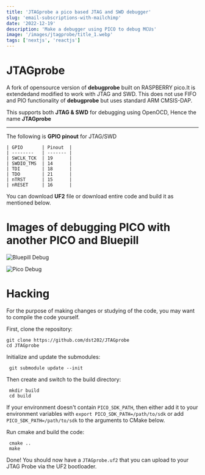 ```yaml
---
title: 'JTAGprobe a pico based JTAG and SWD debugger'
slug: 'email-subscriptions-with-mailchimp'
date: '2022-12-19'
description: 'Make a debugger using PICO to debug MCUs'
image: '/images/jtagprobe/title_1.webp'
tags: ['nextjs', 'reactjs']
---
```


# JTAGprobe
A fork of opensource version of **debugprobe** built on RASPBERRY pico.It is extendedand  modified to work with JTAG and SWD. This does not use  FIFO and PIO functionality of **debugprobe** but uses  standard ARM CMSIS-DAP.

This supports both **JTAG & SWD** for debugging using OpenOCD, Hence the name **JTAGprobe**

___
The following is **GPIO pinout** for JTAG/SWD 


    | GPIO       | Pinout  |
    | --------   | ------- |
    | SWCLK_TCK  | 19      |
    | SWDIO_TMS  | 14      |
    | TDI        | 18      |
    | TDO        | 21      |
    | nTRST      | 15      |
    | nRESET     | 16      |

You can download **UF2** file or download entire code and build it as mentioned below.

# Images of debugging PICO with another PICO and Bluepill

![Bluepill Debug](/images/jtagprobe/bluepilldebug.webp)

![Pico Debug](/images/jtagprobe/picodebug_1.webp)



# Hacking

For the purpose of making changes or studying of the code, you may want to compile the code yourself.

First, clone the repository:
```
git clone https://github.com/dst202/JTAGprobe
cd JTAGprobe
```
Initialize and update the submodules:
```
 git submodule update --init
```
Then create and switch to the build directory:
```
 mkdir build
 cd build
```
If your environment doesn't contain `PICO_SDK_PATH`, then either add it to your environment variables with `export PICO_SDK_PATH=/path/to/sdk` or add `PICO_SDK_PATH=/path/to/sdk` to the arguments to CMake below.

Run cmake and build the code:
```
 cmake ..
 make
```
Done! You should now have a `JTAGprobe.uf2` that you can upload to your JTAG Probe via the UF2 bootloader.

